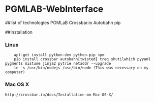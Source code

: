 # PGMLAB-WebInterface

##list of technologies
PGMLaB
Crossbar.io
Autobahn
pip

##installation

### Linux

        apt-get install python-dev python-pip npm
        pip install crossbar autobahn[twisted] treq shutilwhich pyyaml pygments mistune jinja2 pytrie netaddr --upgrade  
        ln -s /usr/bin/nodejs /usr/bin/node (This was necessary on my computer)

### Mac OS X

	http://crossbar.io/docs/Installation-on-Mac-OS-X/
